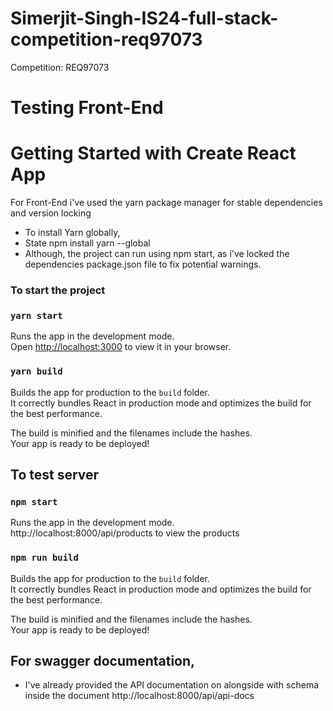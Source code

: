 # Simerjit-Singh-IS24-full-stack-competition-req97073
Competition: REQ97073

# Testing Front-End
# Getting Started with Create React App
For Front-End i've used the yarn package manager for stable dependencies and version locking
 - To install Yarn globally, 
 - State npm install yarn --global 
 - Although, the project can run using npm start, as i've locked the dependencies package.json file to fix potential warnings.

### To start the project 
### `yarn start`
Runs the app in the development mode.\
Open [http://localhost:3000](http://localhost:3000) to view it in your browser.

### `yarn build`

Builds the app for production to the `build` folder.\
It correctly bundles React in production mode and optimizes the build for the best performance.

The build is minified and the filenames include the hashes.\
Your app is ready to be deployed!



## To test server 
### `npm start`

Runs the app in the development mode.\
 http://localhost:8000/api/products to view the products

### `npm run build`

Builds the app for production to the `build` folder.\
It correctly bundles React in production mode and optimizes the build for the best performance.

The build is minified and the filenames include the hashes.\
Your app is ready to be deployed!


## For swagger documentation, 
- I've already provided the API documentation on alongside with schema inside the document
http://localhost:8000/api/api-docs

